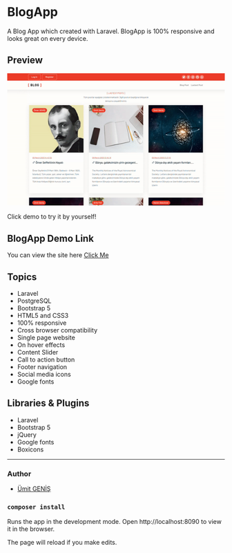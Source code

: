 #  BlogApp

A Blog App which created with Laravel. BlogApp is 100% responsive and looks great on every device.

## Preview
![](./public/assets/img/blogApp.gif)

Click demo to try it by yourself!

## BlogApp Demo Link

You can view the site here [Click Me](https://blogApp)


## Topics

- Laravel
- PostgreSQL
- Bootstrap 5
- HTML5 and CSS3
- 100% responsive
- Cross browser compatibility
- Single page website
- On hover effects
- Content Slider
- Call to action button
- Footer navigation
- Social media icons
- Google fonts

## Libraries & Plugins
- Laravel
- Bootstrap 5
- jQuery
- Google fonts
- Boxicons

***
### Author

* [Ümit GENİŞ](https://github.com/umitgenis/)

### `composer install`

Runs the app in the development mode.
Open http://localhost:8090 to view it in the browser.

The page will reload if you make edits.

